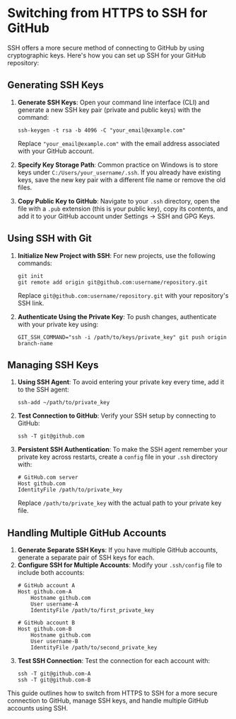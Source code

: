 
# Switching from HTTPS to SSH for GitHub

SSH offers a more secure method of connecting to GitHub by using cryptographic keys. Here's how you can set up SSH for your GitHub repository:

## Generating SSH Keys
1. **Generate SSH Keys**: Open your command line interface (CLI) and generate a new SSH key pair (private and public keys) with the command:
   ```
   ssh-keygen -t rsa -b 4096 -C "your_email@example.com"
   ```
   Replace `"your_email@example.com"` with the email address associated with your GitHub account.

2. **Specify Key Storage Path**: Common practice on Windows is to store keys under `C:/Users/your_username/.ssh`. If you already have existing keys, save the new key pair with a different file name or remove the old files.

3. **Copy Public Key to GitHub**: Navigate to your `.ssh` directory, open the file with a `.pub` extension (this is your public key), copy its contents, and add it to your GitHub account under Settings -> SSH and GPG Keys.

## Using SSH with Git
1. **Initialize New Project with SSH**: For new projects, use the following commands:
   ```
   git init
   git remote add origin git@github.com:username/repository.git
   ```
   Replace `git@github.com:username/repository.git` with your repository's SSH link.

2. **Authenticate Using the Private Key**: To push changes, authenticate with your private key using:
   ```
   GIT_SSH_COMMAND="ssh -i /path/to/keys/private_key" git push origin branch-name
   ```

## Managing SSH Keys
1. **Using SSH Agent**: To avoid entering your private key every time, add it to the SSH agent:
   ```
   ssh-add ~/path/to/private_key
   ```
2. **Test Connection to GitHub**: Verify your SSH setup by connecting to GitHub:
   ```
   ssh -T git@github.com
   ```
3. **Persistent SSH Authentication**: To make the SSH agent remember your private key across restarts, create a `config` file in your `.ssh` directory with:
   ```
   # GitHub.com server
   Host github.com
   IdentityFile /path/to/private_key
   ```
   Replace `/path/to/private_key` with the actual path to your private key file.

## Handling Multiple GitHub Accounts
1. **Generate Separate SSH Keys**: If you have multiple GitHub accounts, generate a separate pair of SSH keys for each.
2. **Configure SSH for Multiple Accounts**: Modify your `.ssh/config` file to include both accounts:
   ```
   # GitHub account A
   Host github.com-A
       Hostname github.com
       User username-A
       IdentityFile /path/to/first_private_key

   # GitHub account B
   Host github.com-B
       Hostname github.com
       User username-B
       IdentityFile /path/to/second_private_key
   ```
3. **Test SSH Connection**: Test the connection for each account with:
   ```
   ssh -T git@github.com-A
   ssh -T git@github.com-B
   ```

This guide outlines how to switch from HTTPS to SSH for a more secure connection to GitHub, manage SSH keys, and handle multiple GitHub accounts using SSH.
